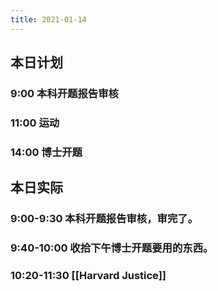 ```yaml
---
title: 2021-01-14
---
```


## 本日计划
### 9:00 本科开题报告审核
### 11:00 运动
### 14:00 博士开题
## 本日实际
### 9:00-9:30 本科开题报告审核，审完了。
### 9:40-10:00 收拾下午博士开题要用的东西。
### 10:20-11:30 [[Harvard Justice]]
### 
